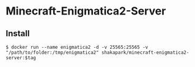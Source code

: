 # Minecraft-Enigmatica2-Server

## Install

~~~
$ docker run --name enigmatica2 -d -v 25565:25565 -v "/path/to/folder:/tmp/enigmatica2" shakapark/minecraft-enigmatica2-server:$tag
~~~
